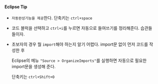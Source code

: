 

####  Eclipse Tip

- `자동완성기능을 제공`한다. 단축키는 `ctrl+space`

- 코드 블럭을 선택하고 `ctrl+i`를 누르면 자동으로 들여쓰기를 정리해준다. 습관들 들이자.

- 초보자의 경우 뭘 `import`해야 하는지 알기 어렵다. import문 없이 먼저 코드를 작성한 후

  Eclipse의 메뉴 `"Source > OrganizeImports"`를 실행하면 자동으로 필요한 import문을 생성해 준다.

  단축키는 `ctrl+Shift+O`

